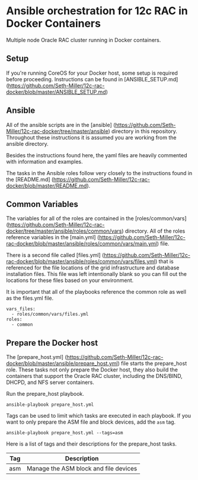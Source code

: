 # Ansible orchestration for 12c RAC in Docker Containers
Multiple node Oracle RAC cluster running in Docker containers.


## Setup
If you're running CoreOS for your Docker host, some setup is required before proceeding. Instructions can be found in [ANSIBLE_SETUP.md] (https://github.com/Seth-Miller/12c-rac-docker/blob/master/ANSIBLE_SETUP.md)


## Ansible
All of the ansible scripts are in the [ansible] (https://github.com/Seth-Miller/12c-rac-docker/tree/master/ansible) directory in this repository. Throughout these instructions it is assumed you are working from the ansible directory.

Besides the instructions found here, the yaml files are heavily commented with information and examples.

The tasks in the Ansible roles follow very closely to the instructions found in the [README.md] (https://github.com/Seth-Miller/12c-rac-docker/blob/master/README.md).


## Common Variables
The variables for all of the roles are contained in the [roles/common/vars] (https://github.com/Seth-Miller/12c-rac-docker/tree/master/ansible/roles/common/vars) directory. All of the roles reference variables in the [main.yml] (https://github.com/Seth-Miller/12c-rac-docker/blob/master/ansible/roles/common/vars/main.yml) file.

There is a second file called [files.yml] (https://github.com/Seth-Miller/12c-rac-docker/blob/master/ansible/roles/common/vars/files.yml) that is referenced for the file locations of the grid infrastructure and database installation files. This file was left intentionally blank so you can fill out the locations for these files based on your environment.

It is important that all of the playbooks reference the common role as well as the files.yml file.
```
vars_files:
  - roles/common/vars/files.yml
roles:
  - common
```


## Prepare the Docker host
The [prepare_host.yml] (https://github.com/Seth-Miller/12c-rac-docker/blob/master/ansible/prepare_host.yml) file starts the prepare_host role. These tasks not only prepare the Docker host, they also build the containers that support the Oracle RAC cluster, including the DNS/BIND, DHCPD, and NFS server containers.

Run the prepare_host playbook.
```
ansible-playbook prepare_host.yml
```

Tags can be used to limit which tasks are executed in each playbook. If you want to only prepare the ASM file and block devices, add the `asm` tag.
```
ansible-playbook prepare_host.yml --tags=asm
```

Here is a list of tags and their descriptions for the prepare_host tasks.

Tag           | Description
------------- | --------------------------------------
asm | Manage the ASM block and file devices
